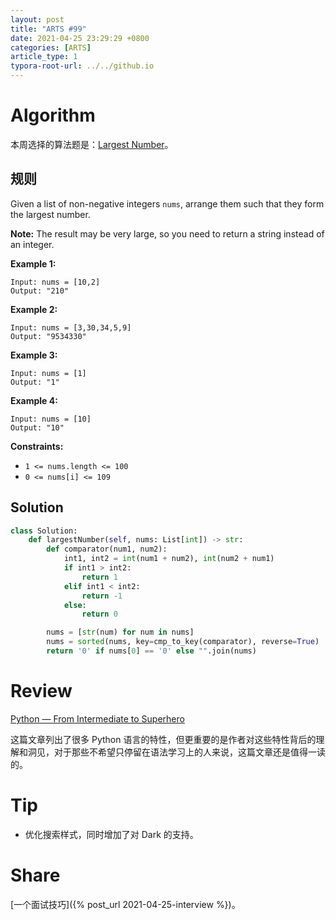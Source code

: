 ```yaml
---
layout: post
title: "ARTS #99"
date: 2021-04-25 23:29:29 +0800
categories: [ARTS]
article_type: 1
typora-root-url: ../../github.io
---
```



# Algorithm

本周选择的算法题是：[Largest Number](https://leetcode.com/problems/largest-number/)。


## 规则

Given a list of non-negative integers `nums`, arrange them such that they form the largest number.

**Note:** The result may be very large, so you need to return a string instead of an integer.

 

**Example 1:**

```
Input: nums = [10,2]
Output: "210"
```

**Example 2:**

```
Input: nums = [3,30,34,5,9]
Output: "9534330"
```

**Example 3:**

```
Input: nums = [1]
Output: "1"
```

**Example 4:**

```
Input: nums = [10]
Output: "10"
```

 

**Constraints:**

- `1 <= nums.length <= 100`
- `0 <= nums[i] <= 109`

## Solution

```python
class Solution:
    def largestNumber(self, nums: List[int]) -> str:
        def comparator(num1, num2):
            int1, int2 = int(num1 + num2), int(num2 + num1)
            if int1 > int2:
                return 1
            elif int1 < int2:
                return -1
            else:
                return 0

        nums = [str(num) for num in nums]
        nums = sorted(nums, key=cmp_to_key(comparator), reverse=True)
        return '0' if nums[0] == '0' else "".join(nums)
```


# Review

[Python — From Intermediate to Superhero](https://blog.usejournal.com/python-from-intermediate-to-superhero-1a86e518bb77)

这篇文章列出了很多 Python 语言的特性，但更重要的是作者对这些特性背后的理解和洞见，对于那些不希望只停留在语法学习上的人来说，这篇文章还是值得一读的。

# Tip

- 优化搜索样式，同时增加了对 Dark 的支持。

# Share

[一个面试技巧]({% post_url 2021-04-25-interview %})。